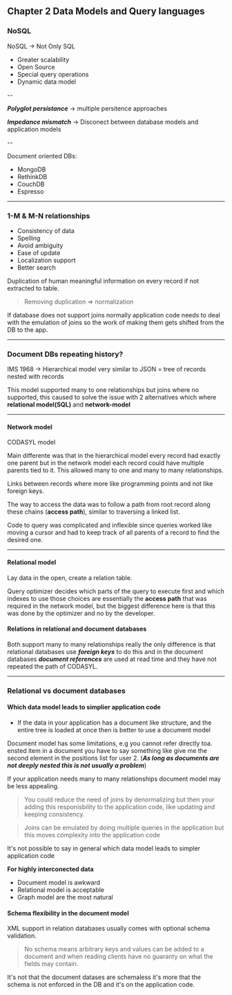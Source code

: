 
## Chapter 2 Data Models and Query languages

### NoSQL

NoSQL -> Not Only SQL

- Greater scalability
- Open Source
- Special query operations
- Dynamic data model

-- 


***Polyglot persistance*** -> multiple persitence approaches

***Impedance mismatch*** -> Disconect between database models and application models

-- 

Document oriented DBs:

- MongoDB
- RethinkDB
- CouchDB
- Espresso

---

### 1-M & M-N relationships

- Consistency of data
- Spelling
- Avoid ambiguity
- Ease of update
- Localization support
- Better search

Duplication of human meaningful information on every record if not extracted to table.

> Removing duplication => normalization

If database does not support joins normally application code needs to deal with the emulation of joins so the work of making them gets shifted from the DB to the app.

---

### Document DBs repeating history?

IMS 1968 -> Hierarchical model very similar to JSON = tree of records nested with records

This model supported many to one relationships but joins where no supported, this caused to solve the issue with 2 alternatives which where **relational model(SQL)** and **network-model**

---

#### Network model
CODASYL model


Main differente was that in the hierarchical model every record had exactly one parent but in the network model each record could have multiple parents tied to it. This allowed many to one and many to many relationships.

Links between records where more like programming points and not like foreign keys.

The way to access the data was to follow a path from root record along these chains (**access path**), similar to traversing a linked list.

Code to query was complicated and inflexible since queries worked like moving a cursor and had to keep track of all parents of a record to find the desired one.

---

#### Relational model

Lay data in the open, create a relation table.

Query optimizer decides which parts of the query to execute first and which indexes to use those choices are essentially the **access path** that was required in the network model, but the biggest difference here is that this was done by the optimizer and no by the developer.

#### Relations in relational and document databases
Both support many to many relationships really the only difference is that relational databases use ***foreign keys*** to do this and in the document databases ***document references*** are used at read time and they have not repeated the path of CODASYL.

--- 

### Relational vs document databases

#### Which data model leads to simplier application code

- If the data in your application has a document like structure, and the entire tree is loaded at once then is better to use a document model

Document model has some limitations, e.g you cannot refer directly toa. ensted item in a document you have to say something like give me the second element in the positions list for user 2. (***As long as documents are not deeply nested this is not usually a problem***)

If your application needs many to many relationships document model may be less appealing. 

> You could reduce the need of joins by denormalizing but then your adding this responisbility to the application code, like updating and keeping consistency.

> Joins can be emulated by doing multiple queries in the application but this moves complexity into the application code


It's not possible to say in general which data model leads to simpler application code

**For highly interconected data**

- Document model is awkward
- Relational model is acceptable
- Graph model are the most natural

#### Schema flexibility in the document model

XML support in relation databases usually comes with optional schema validation.

> No schema means arbitrary keys and values can be added to a document and when reading clients have no guaranty on what the fields may contain.

It's not that the document datases are schemaless it's more that the schema is not enforced in the DB and it's on the application code.













